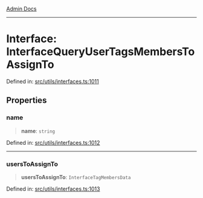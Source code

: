 [Admin Docs](/)

***

# Interface: InterfaceQueryUserTagsMembersToAssignTo

Defined in: [src/utils/interfaces.ts:1011](https://github.com/PalisadoesFoundation/talawa-admin/blob/main/src/utils/interfaces.ts#L1011)

## Properties

### name

> **name**: `string`

Defined in: [src/utils/interfaces.ts:1012](https://github.com/PalisadoesFoundation/talawa-admin/blob/main/src/utils/interfaces.ts#L1012)

***

### usersToAssignTo

> **usersToAssignTo**: `InterfaceTagMembersData`

Defined in: [src/utils/interfaces.ts:1013](https://github.com/PalisadoesFoundation/talawa-admin/blob/main/src/utils/interfaces.ts#L1013)
